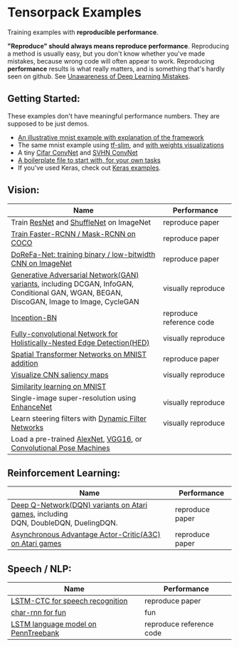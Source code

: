 
# Tensorpack Examples

Training examples with __reproducible performance__.

__"Reproduce" should always means reproduce performance__.
Reproducing a method is usually easy, but you don't know whether you've made mistakes, because wrong code will often appear to work.
Reproducing __performance__ results is what really matters, and is something that's hardly seen on github.
See [Unawareness of Deep Learning Mistakes](https://medium.com/@ppwwyyxx/unawareness-of-deep-learning-mistakes-d5b5774da0ba).


## Getting Started:
These examples don't have meaningful performance numbers. They are supposed to be just demos.
+ [An illustrative mnist example with explanation of the framework](mnist-convnet.py)
+ The same mnist example using [tf-slim](mnist-tfslim.py), and [with weights visualizations](mnist-visualizations.py)
+ A tiny [Cifar ConvNet](cifar-convnet.py) and [SVHN ConvNet](svhn-digit-convnet.py)
+ [A boilerplate file to start with, for your own tasks](boilerplate.py)
+ If you've used Keras, check out [Keras examples](keras).

## Vision:
| Name | Performance |
| ---  | --- |
|	Train [ResNet](ResNet) and [ShuffleNet](ShuffleNet) on ImageNet		| reproduce paper	|
|	[Train Faster-RCNN / Mask-RCNN on COCO](FasterRCNN)				|	reproduce paper		|
| [DoReFa-Net: training binary / low-bitwidth CNN on ImageNet](DoReFa-Net) | reproduce paper |
| [Generative Adversarial Network(GAN) variants](GAN), including DCGAN, InfoGAN, <br/> Conditional GAN, WGAN, BEGAN, DiscoGAN, Image to Image, CycleGAN | visually reproduce |
| [Inception-BN](Inception) | reproduce reference code |
| [Fully-convolutional Network for Holistically-Nested Edge Detection(HED)](HED) | visually reproduce |
| [Spatial Transformer Networks on MNIST addition](SpatialTransformer) | reproduce paper |
| [Visualize CNN saliency maps](Saliency) | visually reproduce |
| [Similarity learning on MNIST](SimilarityLearning) | |
| Single-image super-resolution using [EnhanceNet](SuperResolution) | visually reproduce |
| Learn steering filters with [Dynamic Filter Networks](DynamicFilterNetwork) | visually reproduce |
| Load a pre-trained [AlexNet](load-alexnet.py), [VGG16](load-vgg16.py), or [Convolutional Pose Machines](ConvolutionalPoseMachines/) | |

## Reinforcement Learning:
| Name | Performance |
| ---  | --- |
| [Deep Q-Network(DQN) variants on Atari games](DeepQNetwork), including <br/> DQN, DoubleDQN, DuelingDQN.  | reproduce paper |
| [Asynchronous Advantage Actor-Critic(A3C) on Atari games](A3C-Gym) | reproduce paper |

## Speech / NLP:
| Name | Performance |
| ---  | --- |
| [LSTM-CTC for speech recognition](CTC-TIMIT) | reproduce paper |
| [char-rnn for fun](Char-RNN) | fun |
| [LSTM language model on PennTreebank](PennTreebank) | reproduce reference code |
